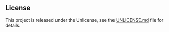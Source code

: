 
## License
This project is released under the Unlicense,
see the [UNLICENSE.md](UNLICENSE.md) file for details.
